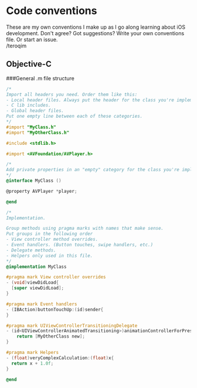 Code conventions
================
These are my own conventions I make up as I go along learning about iOS development. Don't agree? Got suggestions? Write your own conventions file. Or start an issue.  
/teroqim

Objective-C
-----------

###General .m file structure
```objective-c
/*
Import all headers you need. Order them like this:
- Local header files. Always put the header for the class you're implementing at the top.
- C lib includes.
- Global header files.
Put one empty line between each of these categories.
*/
#import "MyClass.h"
#import "MyOtherClass.h"

#include <stdlib.h>

#import <AVFoundation/AVPlayer.h>

/*
Add private properties in an "empty" category for the class you're implementing. Try to group properties by function.
*/
@interface MyClass ()

@property AVPlayer *player;

@end

/*
Implementation.

Group methods using pragma marks with names that make sense. 
Put groups in the following order
- View controller method overrides.
- Event handlers. (Button touches, swipe handlers, etc.)
- Delegate methods.
- Helpers only used in this file.
*/
@implementation MyClass

#pragma mark View controller overrides
- (void)viewDidLoad{
  [super viewDidLoad];
}

#pragma mark Event handlers
- (IBAction)buttonTouchUp:(id)sender{
}

#pragma mark UIViewControllerTransitioningDelegate
- (id<UIViewControllerAnimatedTransitioning>)animationControllerForPresentedController:(UIViewController *)presented presentingController:(UIViewController *)presenting sourceController:(UIViewController *)source{
    return [MyOtherClass new];
}

#pragma mark Helpers
- (float)veryComplexCalculation:(float)x{
  return x + 1.0f;
}

@end
```
